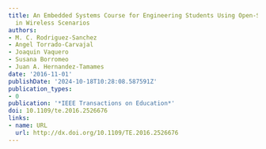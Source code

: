 ```yaml
---
title: An Embedded Systems Course for Engineering Students Using Open-Source Platforms
  in Wireless Scenarios
authors:
- M. C. Rodriguez-Sanchez
- Angel Torrado-Carvajal
- Joaquin Vaquero
- Susana Borromeo
- Juan A. Hernandez-Tamames
date: '2016-11-01'
publishDate: '2024-10-18T10:28:08.587591Z'
publication_types:
- 0
publication: '*IEEE Transactions on Education*'
doi: 10.1109/te.2016.2526676
links:
- name: URL
  url: http://dx.doi.org/10.1109/TE.2016.2526676
---
```

